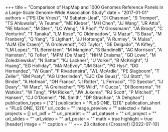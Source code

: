 +++
title = "Comparison of HapMap and 1000 Genomes Reference Panels in a Large-Scale Genome-Wide Association Study"
date = "2017-01-01"
authors = ["PS {De Vries}", "M Sabater-Lleal", "DI Chasman", "S Trompet", "TS Ahluwalia", "A Teumer", "ME Kleber", "MH Chen", "JJ Wang", "JR Attia", "RE Marioni", "M Steri", "LC Weng", "R Pool", "V Grossmann", "JA Brody", "C Venturini", "T Tanaka", "LM Rose", "C Oldmeadow", "J Mazur", "S Basu", "M Franberg", "Q Yang", "S Ligthart", "JJ Hottenga", "A Rumley", "A Mulas", "AJM {De Craen}", "A Grotevendt", "KD Taylor", "GE Delgado", "A Kifley", "LM Lopez", "TL Berentzen", "M Mangino", "S Bandinelli", "AC Morrison", "A Hamsten", "G Tofler", "MPM {De Maat}", "HHM Draisma", "GD Lowe", "M Zoledziewska", "N Sattar", "KJ Lackner", "U Volker", "B McKnight", "J Huang", "EG Holliday", "MA McEvoy", "JM Starr", "PG Hysi", "DG Hernandez", "W Guan", "F Rivadeneira", "WL McArdle", "PE Slagboom", "T Zeller", "BM Psaty", "AG Uitterlinden", "EJC {De Geus}", "DJ Stott", "H Binder", "A Hofman", "OH Franco", "JI Rotter", "L Ferrucci", "TD Spector", "IJ Deary", "W Marz", "A Greinacher", "PS Wild", "F Cucca", "DI Boomsma", "H Watkins", "W Tang", "PM Ridker", "JW Jukema", "RJ Scott", "P Mitchell", "T Hansen", "CJ O'Donnell", "NL Smith", "DP Strachan", "A Dehghan"]
publication_types = ["2"]
publication = "PLoS ONE, 12(1)"
publication_short = "PLoS ONE, 12(1)"
url_code = ""
image_preview = ""
selected = false
projects = []
url_pdf = ""
url_preprint = ""
url_dataset = ""
url_project = ""
url_slides = ""
url_video = ""
url_poster = ""
math = true
highlight = true
[header]
image = ""
caption = ""
+++
23 citations (Crossref) [2022-07-10]
